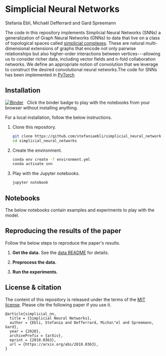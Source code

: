 # Simplicial Neural Networks

Stefania Ebli, Michaël Defferrard and Gard Spreemann

The code in this repository implements Simplicial Neural Networks (SNNs) a generalization of Graph Neural Networks (GNNs) to data that live on a class of topological spaces called [simplicial complexes]. These are natural multi-dimensional extensions of graphs that encode not only pairwise relationships but also higher-order interactions between vertices---allowing us to consider richer data, including vector fields and n-fold collaboration networks. We define an appropriate notion of convolution that we leverage to construct the desired convolutional neural networks.The code for SNNs has been implemented in [PyTorch]

[simplicial complexes]: https://en.wikipedia.org/wiki/Simplicial_complex
[PyTorch]: https://pytorch.org
## Installation

[![Binder](https://mybinder.org/badge_logo.svg)][binder_lab]
&nbsp; Click the binder badge to play with the notebooks from your browser without installing anything.

[binder_lab]: https://mybinder.org/v2/gh/xxx/snn/outputs?urlpath=lab

For a local installation, follow the below instructions.

1. Clone this repository.
   ```sh
   git clone https://github.com/stefaniaebli/simplicial_neural_networks.git 
   cd simplicial_neural_networks
   ```

2. Create the environment.
   ```sh
   conda env create -f environment.yml
   conda activate snn
   ```

3. Play with the Jupyter notebooks.
   ```sh
   jupyter notebook
   ```

## Notebooks

The below notebooks contain examples and experiments to play with the model.

## Reproducing the results of the paper

Follow the below steps to reproduce the paper's results.

1. **Get the data.**
   See the [data README](data/README.md) for details.

2. **Preprocess the data.**

3. **Run the experiments.**

## License & citation

The content of this repository is released under the terms of the [MIT license](LICENSE.txt).
Please cite the following paper if you use it.

```
@article{simplicial_nn,
  title = {Simplicial Neural Networks},
  author = {Ebli, Stefania and Defferrard, Micha\"el and Spreemann, Gard},
  year = {2020},
  archivePrefix = {arXiv},
  eprint = {2010.0363},
  url = {https://arxiv.org/abs/2010.0363},
}
```
